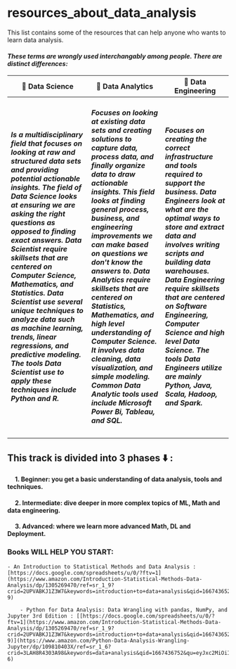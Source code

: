 # resources_about_data_analysis
This list contains some of the resources that can help anyone who wants to learn data analysis.








<h4><i>These terms are wrongly used interchangably among people. There are distinct differences:</i></h4>

| :small_orange_diamond:	**Data Science**        | :small_orange_diamond:	**Data Analytics**           | :small_orange_diamond:	**Data Engineering**           |
| ------------- | --------------------- | -------------------- |
|<h5>Is a multidisciplinary field that focuses on looking at raw and structured data sets and providing potential actionable insights. The field of Data Science looks at ensuring we are asking the right questions as opposed to finding exact answers.  Data Scientist require skillsets that are centered on Computer Science, Mathematics, and Statistics.  Data Scientist use several unique techniques to analyze data such as machine learning, trends, linear regressions, and predictive modeling.  The tools Data Scientist use to apply these techniques include Python and R.      </h5>|<h5> Focuses on looking at existing data sets and creating solutions to capture data, process data, and finally organize data to draw actionable insights. This field looks at finding general process, business, and engineering improvements we can make based on questions we don't know the answers to.  Data Analytics require skillsets that are centered on Statistics, Mathematics, and high level understanding of Computer Science. It involves data cleaning, data visualization, and simple modeling.  Common Data Analytic tools used include Microsoft Power Bi, Tableau, and SQL.  </h5>|<h5> Focuses on creating the correct infrastructure and tools required to support the business.  Data Engineers look at what are the optimal ways to store and extract data and involves writing scripts and building data warehouses.  Data Engineering require skillsets that are centered on Software Engineering, Computer Science and high level Data Science.  The tools Data Engineers utilize are mainly Python, Java, Scala, Hadoop, and Spark. </h5>|




## This track is divided into 3 phases :arrow_down:	:

#### &emsp; 1. Beginner: you get a basic understanding of data analysis, tools and techniques.
#### &emsp; 2. Intermediate: dive deeper in more complex topics of ML, Math and data engineering.
#### &emsp; 3. Advanced: where we learn more advanced Math, DL and Deployment.





### Books WILL HELP YOU START:

    - An Introduction to Statistical Methods and Data Analysis : [https://docs.google.com/spreadsheets/u/0/?ftv=1](https://www.amazon.com/Introduction-Statistical-Methods-Data-Analysis/dp/1305269470/ref=sr_1_9?crid=2UPVABKJ1Z3W7&keywords=introduction+to+data+analysis&qid=1667436522&qu=eyJxc2MiOiIwLjY0IiwicXNhIjoiMC4wMCIsInFzcCI6IjAuMDAifQ%3D%3D&sprefix=introduciton+to+data+analysis%2Caps%2C303&sr=8-9)
    
        - Python for Data Analysis: Data Wrangling with pandas, NumPy, and Jupyter 3rd Edition : [[https://docs.google.com/spreadsheets/u/0/?ftv=1](https://www.amazon.com/Introduction-Statistical-Methods-Data-Analysis/dp/1305269470/ref=sr_1_9?crid=2UPVABKJ1Z3W7&keywords=introduction+to+data+analysis&qid=1667436522&qu=eyJxc2MiOiIwLjY0IiwicXNhIjoiMC4wMCIsInFzcCI6IjAuMDAifQ%3D%3D&sprefix=introduciton+to+data+analysis%2Caps%2C303&sr=8-9)](https://www.amazon.com/Python-Data-Analysis-Wrangling-Jupyter/dp/109810403X/ref=sr_1_6?crid=3LAH8R4303A98&keywords=data+analysis&qid=1667436752&qu=eyJxc2MiOiI1LjcyIiwicXNhIjoiNS40OCIsInFzcCI6IjUuMjMifQ%3D%3D&sprefix=data+analysis%2Caps%2C258&sr=8-6)
   
